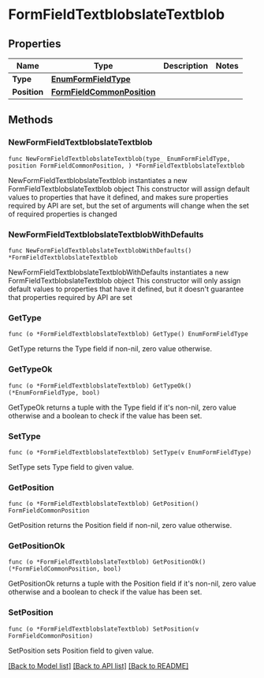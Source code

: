 # FormFieldTextblobslateTextblob

## Properties

Name | Type | Description | Notes
------------ | ------------- | ------------- | -------------
**Type** | [**EnumFormFieldType**](EnumFormFieldType.md) |  | 
**Position** | [**FormFieldCommonPosition**](FormFieldCommonPosition.md) |  | 

## Methods

### NewFormFieldTextblobslateTextblob

`func NewFormFieldTextblobslateTextblob(type_ EnumFormFieldType, position FormFieldCommonPosition, ) *FormFieldTextblobslateTextblob`

NewFormFieldTextblobslateTextblob instantiates a new FormFieldTextblobslateTextblob object
This constructor will assign default values to properties that have it defined,
and makes sure properties required by API are set, but the set of arguments
will change when the set of required properties is changed

### NewFormFieldTextblobslateTextblobWithDefaults

`func NewFormFieldTextblobslateTextblobWithDefaults() *FormFieldTextblobslateTextblob`

NewFormFieldTextblobslateTextblobWithDefaults instantiates a new FormFieldTextblobslateTextblob object
This constructor will only assign default values to properties that have it defined,
but it doesn't guarantee that properties required by API are set

### GetType

`func (o *FormFieldTextblobslateTextblob) GetType() EnumFormFieldType`

GetType returns the Type field if non-nil, zero value otherwise.

### GetTypeOk

`func (o *FormFieldTextblobslateTextblob) GetTypeOk() (*EnumFormFieldType, bool)`

GetTypeOk returns a tuple with the Type field if it's non-nil, zero value otherwise
and a boolean to check if the value has been set.

### SetType

`func (o *FormFieldTextblobslateTextblob) SetType(v EnumFormFieldType)`

SetType sets Type field to given value.


### GetPosition

`func (o *FormFieldTextblobslateTextblob) GetPosition() FormFieldCommonPosition`

GetPosition returns the Position field if non-nil, zero value otherwise.

### GetPositionOk

`func (o *FormFieldTextblobslateTextblob) GetPositionOk() (*FormFieldCommonPosition, bool)`

GetPositionOk returns a tuple with the Position field if it's non-nil, zero value otherwise
and a boolean to check if the value has been set.

### SetPosition

`func (o *FormFieldTextblobslateTextblob) SetPosition(v FormFieldCommonPosition)`

SetPosition sets Position field to given value.



[[Back to Model list]](../README.md#documentation-for-models) [[Back to API list]](../README.md#documentation-for-api-endpoints) [[Back to README]](../README.md)


